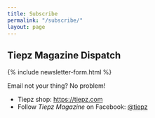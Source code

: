 ```yaml
---
title: Subscribe
permalink: "/subscribe/"
layout: page
---
```


<section class="card card--light card--large">
  <h2>Tiepz Magazine Dispatch</h2>
  {% include newsletter-form.html %}
</section>

Email not your thing? No problem!

- Tiepz shop: <https://tiepz.com>
- Follow *Tiepz Magazine* on Facebook: [@tiepz](https://facebook.com/tiepz)

